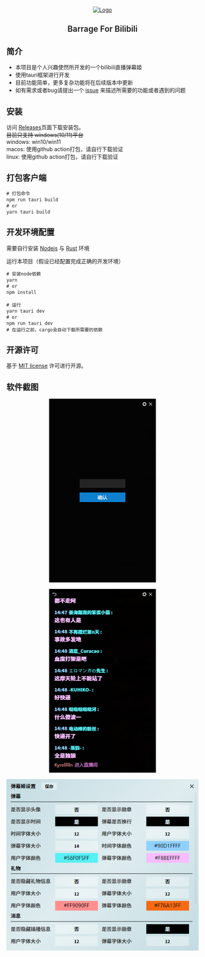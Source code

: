 <br />
<p align="center">
  <a href="https://github.com/pure-dust/barrageforbilibili" target="blank">
    <img src="src-tauri/icons/bilibili.ico" alt="Logo" width="156" height="156">
  </a>
  <h2 align="center" style="font-weight: 600">Barrage For Bilibili</h2>
</p>

## 简介
- 本项目是个人兴趣使然所开发的一个bilibili直播弹幕姬  
- 使用tauri框架进行开发
- 目前功能简单，更多复杂功能将在后续版本中更新
- 如有需求或者bug请提出一个 [issue](https://github.com/pure-dust/barrageforbilibili/issues) 来描述所需要的功能或者遇到的问题  


## 安装

访问 [Releases](https://github.com/pure-dust/barrageforbilibili/releases)页面下载安装包。  
~~目前只支持 windows(10/11)平台~~  
windows: win10/win11  
macos: 使用github action打包，请自行下载验证  
linux: 使用github action打包，请自行下载验证

## 打包客户端

```shell
# 打包命令
npm run tauri build
# or
yarn tauri build
```

## 开发环境配置

需要自行安装 [Nodejs](https://nodejs.org/) 与 [Rust](https://www.rust-lang.org/zh-CN/tools/install) 环境

运行本项目（假设已经配置完成正确的开发环境）

```shell
# 安装node依赖
yarn
# or
npm install

# 运行
yarn tauri dev
# or
npm run tauri dev
# 在运行之前，cargo会自动下载所需要的依赖
```

## 开源许可
基于 [MIT license](https://opensource.org/licenses/MIT) 许可进行开源。

## 软件截图

<p align="center">
    <img src="images/login.png" alt="login" >
</p>

<p align="center">
    <img src="images/main.png" alt="login" >
</p>

<p align="center">
    <img src="images/setting.png" alt="login" >
</p>
